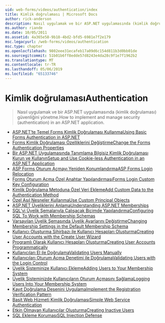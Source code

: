 ```yaml
---
uid: web-forms/videos/authentication/index
title: Kimlik doğrulaması | Microsoft Docs
author: rick-anderson
description: Nasıl uygulamak ve bir ASP.NET uygulamasında (kimlik doğrulaması) güvenliğini yönetme.
ms.author: riande
ms.date: 10/05/2011
ms.assetid: 4a365e58-9b18-4bd2-bfd5-6981e7f2e179
msc.legacyurl: /web-forms/videos/authentication
msc.type: chapter
ms.openlocfilehash: 9802eee31ecafeb17a09d6c154d811b3d0bb01de
ms.sourcegitcommit: 51b01b6ff8edde57d8243e4da28c9f1e7f1962b2
ms.translationtype: MT
ms.contentlocale: tr-TR
ms.lasthandoff: 05/06/2019
ms.locfileid: "65133746"
---
```

# <a name="authentication"></a><span data-ttu-id="7e2f0-103">Kimlik doğrulaması</span><span class="sxs-lookup"><span data-stu-id="7e2f0-103">Authentication</span></span>

> <span data-ttu-id="7e2f0-104">Nasıl uygulamak ve bir ASP.NET uygulamasında (kimlik doğrulaması) güvenliğini yönetme.</span><span class="sxs-lookup"><span data-stu-id="7e2f0-104">How to implement and manage security (authentication) in an ASP.NET application.</span></span>

- [<span data-ttu-id="7e2f0-105">ASP.NET’te Temel Forms Kimlik Doğrulaması Kullanma</span><span class="sxs-lookup"><span data-stu-id="7e2f0-105">Using Basic Forms Authentication in ASP.NET</span></span>](using-basic-forms-authentication-in-aspnet.md)
- [<span data-ttu-id="7e2f0-106">Forms Kimlik Doğrulaması Özelliklerini Değiştirme</span><span class="sxs-lookup"><span data-stu-id="7e2f0-106">Change the Forms Authentication Properties</span></span>](how-to-change-the-forms-authentication-properties.md)
- [<span data-ttu-id="7e2f0-107">Bir ASP.NET Uygulamasında Tanımlama Bilgisiz Kimlik Doğrulaması Kurun ve Kullanın</span><span class="sxs-lookup"><span data-stu-id="7e2f0-107">Setup and Use Cookie-less Authentication in an ASP.NET Application</span></span>](how-to-setup-and-use-cookie-less-authentication-in-an-aspnet-application.md)
- [<span data-ttu-id="7e2f0-108">ASP Forms Oturum Açmayı Yeniden Konumlandırma</span><span class="sxs-lookup"><span data-stu-id="7e2f0-108">ASP Forms Login Relocation</span></span>](asp-forms-login-relocation.md)
- [<span data-ttu-id="7e2f0-109">Forms Oturum Açma Özel Anahtar Yapılandırması</span><span class="sxs-lookup"><span data-stu-id="7e2f0-109">Forms Login Custom Key Configuration</span></span>](forms-login-custom-key-configuration.md)
- [<span data-ttu-id="7e2f0-110">Kimlik Doğrulama Metoduna Özel Veri Ekleme</span><span class="sxs-lookup"><span data-stu-id="7e2f0-110">Add Custom Data to the Authentication Method</span></span>](add-custom-data-to-the-authentication-method.md)
- [<span data-ttu-id="7e2f0-111">Özel Asıl Nesneler Kullanma</span><span class="sxs-lookup"><span data-stu-id="7e2f0-111">Use Custom Principal Objects</span></span>](use-custom-principal-objects.md)
- [<span data-ttu-id="7e2f0-112">ASP.NET Üyeliklerini Anlama</span><span class="sxs-lookup"><span data-stu-id="7e2f0-112">Understanding ASP.NET Memberships</span></span>](understanding-aspnet-memberships.md)
- [<span data-ttu-id="7e2f0-113">SQL’yi Üyelik Şemalarıyla Çalışacak Biçimde Yapılandırma</span><span class="sxs-lookup"><span data-stu-id="7e2f0-113">Configuring SQL To Work with Membership Schemas</span></span>](configuring-sql-to-work-with-membership-schemas.md)
- [<span data-ttu-id="7e2f0-114">Varsayılan Üyelik Şemasında Üyelik Ayarlarını Değiştirme</span><span class="sxs-lookup"><span data-stu-id="7e2f0-114">Changing Membership Settings in the Default Membership Schema</span></span>](changing-membership-settings-in-the-default-membership-schema.md)
- [<span data-ttu-id="7e2f0-115">Kullanıcı Oluşturma Sihirbazı ile Kullanıcı Hesapları Oluşturma</span><span class="sxs-lookup"><span data-stu-id="7e2f0-115">Creating User Accounts with the Create User Wizard</span></span>](creating-user-accounts-with-the-create-user-wizard.md)
- [<span data-ttu-id="7e2f0-116">Programlı Olarak Kullanıcı Hesapları Oluşturma</span><span class="sxs-lookup"><span data-stu-id="7e2f0-116">Creating User Accounts Programmatically</span></span>](creating-user-accounts-programmatically.md)
- [<span data-ttu-id="7e2f0-117">Kullanıcıları El ile Doğrulama</span><span class="sxs-lookup"><span data-stu-id="7e2f0-117">Validating Users Manually</span></span>](validating-users-manually.md)
- [<span data-ttu-id="7e2f0-118">Kullanıcıları Oturum Açma Denetimi ile Doğrulama</span><span class="sxs-lookup"><span data-stu-id="7e2f0-118">Validating Users with the Login Control</span></span>](validating-users-with-the-login-control.md)
- [<span data-ttu-id="7e2f0-119">Üyelik Sisteminize Kullanıcı Ekleme</span><span class="sxs-lookup"><span data-stu-id="7e2f0-119">Adding Users to Your Membership System</span></span>](adding-users-to-your-membership-system.md)
- [<span data-ttu-id="7e2f0-120">Üyelik Sisteminizde Kullanıcıların Oturum Açmasını Sağlama</span><span class="sxs-lookup"><span data-stu-id="7e2f0-120">Logging Users Into Your Membership System</span></span>](logging-users-into-your-membership-system.md)
- [<span data-ttu-id="7e2f0-121">Kayıt Doğrulama Desenini Uygulama</span><span class="sxs-lookup"><span data-stu-id="7e2f0-121">Implement the Registration Verification Pattern</span></span>](implement-the-registration-verification-pattern.md)
- [<span data-ttu-id="7e2f0-122">Basit Web Hizmeti Kimlik Doğrulaması</span><span class="sxs-lookup"><span data-stu-id="7e2f0-122">Simple Web Service Authentication</span></span>](simple-web-service-authentication.md)
- [<span data-ttu-id="7e2f0-123">Etkin Olmayan Kullanıcılar Oluşturma</span><span class="sxs-lookup"><span data-stu-id="7e2f0-123">Creating Inactive Users</span></span>](creating-inactive-users.md)
- [<span data-ttu-id="7e2f0-124">SQL Ekleme Koruması</span><span class="sxs-lookup"><span data-stu-id="7e2f0-124">SQL Injection Defense</span></span>](sql-injection-defense.md)
